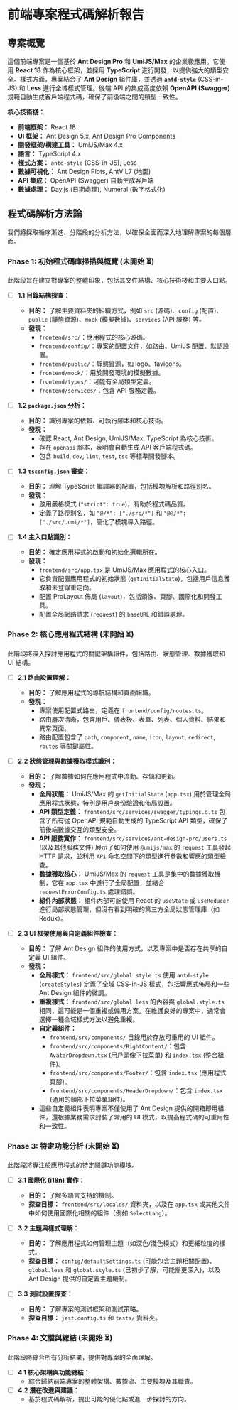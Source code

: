 # 前端專案程式碼解析報告

## 專案概覽

這個前端專案是一個基於 **Ant Design Pro** 和 **UmiJS/Max** 的企業級應用。它使用 **React 18** 作為核心框架，並採用 **TypeScript** 進行開發，以提供強大的類型安全。樣式方面，專案結合了 **Ant Design** 組件庫，並透過 **`antd-style`** (CSS-in-JS) 和 **Less** 進行全域樣式管理。後端 API 的集成高度依賴 **OpenAPI (Swagger)** 規範自動生成客戶端程式碼，確保了前後端之間的類型一致性。

**核心技術棧：**
*   **前端框架：** React 18
*   **UI 框架：** Ant Design 5.x, Ant Design Pro Components
*   **開發框架/構建工具：** UmiJS/Max 4.x
*   **語言：** TypeScript 4.x
*   **樣式方案：** `antd-style` (CSS-in-JS), Less
*   **數據可視化：** Ant Design Plots, AntV L7 (地圖)
*   **API 集成：** OpenAPI (Swagger) 自動生成客戶端
*   **數據處理：** Day.js (日期處理), Numeral (數字格式化)

## 程式碼解析方法論

我們將採取循序漸進、分階段的分析方法，以確保全面而深入地理解專案的每個層面。

### Phase 1: 初始程式碼庫掃描與概覽 (未開始 ⏳)

此階段旨在建立對專案的整體印象，包括其文件結構、核心技術棧和主要入口點。

*   [ ] **1.1 目錄結構探查：**
    *   **目的：** 了解主要資料夾的組織方式，例如 `src` (源碼)、`config` (配置)、`public` (靜態資源)、`mock` (模擬數據)、`services` (API 服務) 等。
    *   **發現：**
        *   `frontend/src/`：應用程式的核心源碼。
        *   `frontend/config/`：專案的配置文件，如路由、UmiJS 配置、默認設置。
        *   `frontend/public/`：靜態資源，如 logo、favicons。
        *   `frontend/mock/`：用於開發環境的模擬數據。
        *   `frontend/types/`：可能有全局類型定義。
        *   `frontend/services/`：包含 API 服務定義。

*   [ ] **1.2 `package.json` 分析：**
    *   **目的：** 識別專案的依賴、可執行腳本和核心技術。
    *   **發現：**
        *   確認 React, Ant Design, UmiJS/Max, TypeScript 為核心技術。
        *   存在 `openapi` 腳本，表明會自動生成 API 客戶端程式碼。
        *   包含 `build`, `dev`, `lint`, `test`, `tsc` 等標準開發腳本。

*   [ ] **1.3 `tsconfig.json` 審查：**
    *   **目的：** 理解 TypeScript 編譯器的配置，包括模塊解析和路徑別名。
    *   **發現：**
        *   啟用嚴格模式 (`"strict": true`)，有助於程式碼品質。
        *   定義了路徑別名，如 `"@/*": ["./src/*"]` 和 `"@@/*": ["./src/.umi/*"]`，簡化了模塊導入路徑。

*   [ ] **1.4 主入口點識別：**
    *   **目的：** 確定應用程式的啟動和初始化邏輯所在。
    *   **發現：**
        *   `frontend/src/app.tsx` 是 UmiJS/Max 應用程式的核心入口。
        *   它負責配置應用程式的初始狀態 (`getInitialState`)，包括用戶信息獲取和未登錄重定向。
        *   配置 ProLayout 佈局 (`layout`)，包括頭像、頁腳、國際化和開發工具。
        *   配置全局網路請求 (`request`) 的 `baseURL` 和錯誤處理。

### Phase 2: 核心應用程式結構 (未開始 ⏳)

此階段將深入探討應用程式的關鍵架構組件，包括路由、狀態管理、數據獲取和 UI 結構。

*   [ ] **2.1 路由設置理解：**
    *   **目的：** 了解應用程式的導航結構和頁面組織。
    *   **發現：**
        *   專案使用配置式路由，定義在 `frontend/config/routes.ts`。
        *   路由層次清晰，包含用戶、儀表板、表單、列表、個人資料、結果和異常頁面。
        *   路由配置包含了 `path`, `component`, `name`, `icon`, `layout`, `redirect`, `routes` 等關鍵屬性。

*   [ ] **2.2 狀態管理與數據獲取模式識別：**
    *   **目的：** 了解數據如何在應用程式中流動、存儲和更新。
    *   **發現：**
        *   **全局狀態：** UmiJS/Max 的 `getInitialState` (`app.tsx`) 用於管理全局應用程式狀態，特別是用戶身份驗證和佈局設置。
        *   **API 類型定義：** `frontend/src/services/swagger/typings.d.ts` 包含了所有從 OpenAPI 規範自動生成的 TypeScript API 類型，確保了前後端數據交互的類型安全。
        *   **API 服務實作：** `frontend/src/services/ant-design-pro/users.ts` (以及其他服務文件) 展示了如何使用 `@umijs/max` 的 `request` 工具發起 HTTP 請求，並利用 `API` 命名空間下的類型進行參數和響應的類型檢查。
        *   **數據獲取核心：** UmiJS/Max 的 `request` 工具是集中的數據獲取機制，它在 `app.tsx` 中進行了全局配置，並結合 `requestErrorConfig.ts` 處理錯誤。
        *   **組件內部狀態：** 組件內部可能使用 React 的 `useState` 或 `useReducer` 進行局部狀態管理，但沒有看到明確的第三方全局狀態管理庫（如 Redux）。

*   [ ] **2.3 UI 框架使用與自定義組件檢查：**
    *   **目的：** 了解 Ant Design 組件的使用方式，以及專案中是否存在共享的自定義 UI 組件。
    *   **發現：**
        *   **全局樣式：** `frontend/src/global.style.ts` 使用 `antd-style` (`createStyles`) 定義了全域 CSS-in-JS 樣式，包括響應式佈局和一些 Ant Design 組件的微調。
        *   **重複樣式：** `frontend/src/global.less` 的內容與 `global.style.ts` 相同，這可能是一個重複或備用方案。在維護良好的專案中，通常會選擇一種全域樣式方法以避免重複。
        *   **自定義組件：**
            *   `frontend/src/components/` 目錄用於存放可重用的 UI 組件。
            *   `frontend/src/components/RightContent/`：包含 `AvatarDropdown.tsx` (用戶頭像下拉菜單) 和 `index.tsx` (整合組件)。
            *   `frontend/src/components/Footer/`：包含 `index.tsx` (應用程式頁腳)。
            *   `frontend/src/components/HeaderDropdown/`：包含 `index.tsx` (通用的頭部下拉菜單組件)。
        *   這些自定義組件表明專案不僅使用了 Ant Design 提供的開箱即用組件，還根據業務需求封裝了常用的 UI 模式，以提高程式碼的可重用性和一致性。

### Phase 3: 特定功能分析 (未開始 ⏳)

此階段將專注於應用程式的特定關鍵功能模塊。

*   [ ] **3.1 國際化 (i18n) 實作：**
    *   **目的：** 了解多語言支持的機制。
    *   **探查目標：** `frontend/src/locales/` 資料夾，以及在 `app.tsx` 或其他文件中如何使用國際化相關的組件（例如 `SelectLang`）。

*   [ ] **3.2 主題與樣式理解：**
    *   **目的：** 了解應用程式如何管理主題（如深色/淺色模式）和更細粒度的樣式。
    *   **探查目標：** `config/defaultSettings.ts` (可能包含主題相關配置)、`global.less` 和 `global.style.ts` (已初步了解，可能需更深入)，以及 Ant Design 提供的自定義主題機制。

*   [ ] **3.3 測試設置探查：**
    *   **目的：** 了解專案的測試框架和測試策略。
    *   **探查目標：** `jest.config.ts` 和 `tests/` 資料夾。

### Phase 4: 文檔與總結 (未開始 ⏳)

此階段將綜合所有分析結果，提供對專案的全面理解。

*   [ ] **4.1 核心架構與功能總結：**
    *   綜合歸納前端專案的整體架構、數據流、主要模塊及其職責。
*   [ ] **4.2 潛在改進與建議：**
    *   基於程式碼解析，提出可能的優化點或進一步探討的方向。